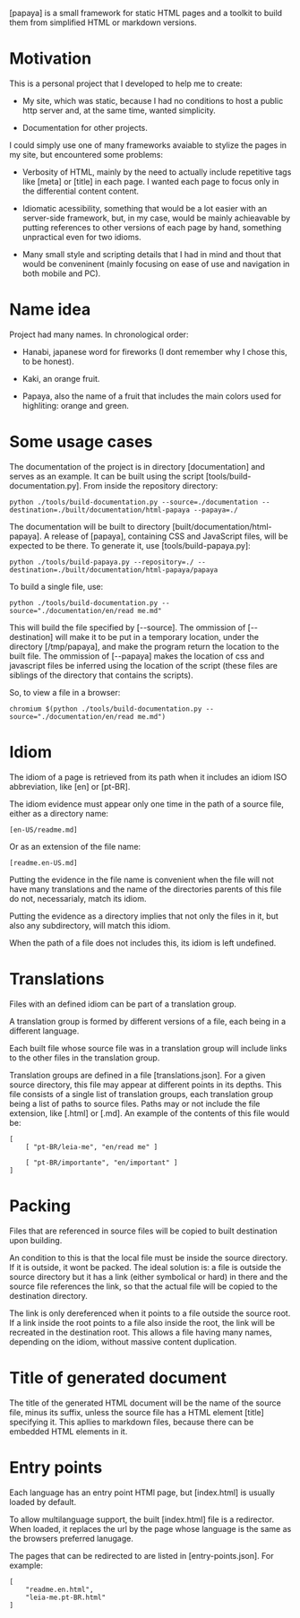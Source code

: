 [papaya] is a small framework for static HTML pages and a toolkit to build them from simplified HTML or markdown versions.

# Motivation

This is a personal project that I developed to help me to create:

 - My site, which was static, because I had no conditions to host a public http server and, at the same time, wanted simplicity.

 - Documentation for other projects.

I could simply use one of many frameworks avaiable to stylize the pages in my site, but encountered some problems:

 - Verbosity of HTML, mainly by the need to actually include repetitive tags like [meta] or [title] in each page. I wanted each page to focus only in the differential content content.

 - Idiomatic acessibility, something that would be a lot easier with an server-side framework, but, in my case, would be mainly achieavable by putting references to other versions of each page by hand, something unpractical even for two idioms.

 - Many small style and scripting details that I had in mind and thout that would be conveninent (mainly focusing on ease of use and navigation in both mobile and PC).

# Name idea

Project had many names. In chronological order:

 - Hanabi, japanese word for fireworks (I dont remember why I chose this, to be honest).

 - Kaki, an orange fruit.

 - Papaya, also the name of a fruit that includes the main colors used for highliting: orange and green.

# Some usage cases

The documentation of the project is in directory [documentation] and serves as an example. It can be built using the script [tools/build-documentation.py]. From inside the repository directory:

	python ./tools/build-documentation.py --source=./documentation --destination=./built/documentation/html-papaya --papaya=./

The documentation will be built to directory [built/documentation/html-papaya]. A release of [papaya], containing CSS and JavaScript files, will be expected to be there. To generate it, use [tools/build-papaya.py]:

	python ./tools/build-papaya.py --repository=./ --destination=./built/documentation/html-papaya/papaya

To build a single file, use:

	python ./tools/build-documentation.py --source="./documentation/en/read me.md"

This will build the file specified by [--source]. The ommission of [--destination] will make it to be put in a temporary location, under the directory [/tmp/papaya], and make the program return the location to the built file. The ommission of [--papaya] makes the location of css and javascript files be inferred using the location of the script (these files are siblings of the directory  that contains the scripts).

So, to view a file in a browser:

	chromium $(python ./tools/build-documentation.py --source="./documentation/en/read me.md")

# Idiom

The idiom of a page is retrieved from its path when it includes an idiom ISO abbreviation, like [en] or [pt-BR].

The idiom evidence must appear only one time in the path of a source file, either as a directory name:

	[en-US/readme.md]

Or as an extension of the file name:

	[readme.en-US.md]

Putting the evidence in the file name is convenient when the file will not have many translations and the name of the directories parents of this file do not, necessarialy, match its idiom.

Putting the evidence as a directory implies that not only the files in it, but also any subdirectory, will match this idiom.

When the path of a file does not includes this, its idiom is left undefined.

# Translations

Files with an defined idiom can be part of a translation group.

A translation group is formed by different versions of a file, each being in a different language.

Each built file whose source file was in a translation group will include links to the other files in the translation group. 

Translation groups are defined in a file [translations.json]. For a given source directory, this file may appear at different points in its depths. This file consists of a single list of translation groups, each translation group being a list of paths to source files. Paths may or not include the file extension, like [.html] or [.md]. An example of the contents of this file would be:

	[
		[ "pt-BR/leia-me", "en/read me" ]

		[ "pt-BR/importante", "en/important" ]
	]

# Packing

Files that are referenced in source files will be copied to built destination upon building.

An condition to this is that the local file must be inside the source directory. If it is outside, it wont be packed. The ideal solution is: a file is outside the source directory but it has a link (either symbolical or hard) in there and the source file references the link, so that the actual file will be copied to the destination directory.

The link is only dereferenced when it points to a file outside the source root. If a link inside the root points to a file also inside the root, the link will be recreated in the destination root. This allows a file having many names, depending on the idiom, without massive content duplication.

# Title of generated document

The title of the generated HTML document will be the name of the source file, minus its suffix, unless the source file has a HTML element [title] specifying it. This apllies to markdown files, because there can be embedded HTML elements in it.

# Entry points

Each language has an entry point HTMl page, but [index.html] is usually loaded by default.

To allow multilanguage support, the built [index.html] file is a redirector. When loaded, it replaces the url by the page whose language is the same as the browsers preferred lanugage.

The pages that can be redirected to are listed in [entry-points.json]. For example:

	[
		"readme.en.html",
		"leia-me.pt-BR.html"
	]

